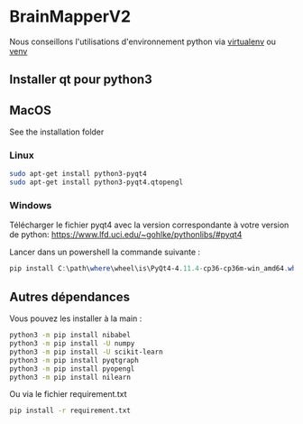 # BrainMapperV2

Nous conseillons l'utilisations d'environnement python via [virtualenv](https://virtualenv.pypa.io/en/latest/) ou  [venv](https://docs.python.org/3/library/venv.html)

## Installer qt pour python3
## MacOS
See the installation folder

### Linux

```bash
sudo apt-get install python3-pyqt4
sudo apt-get install python3-pyqt4.qtopengl
```

### Windows

Télécharger le fichier pyqt4 avec la version correspondante à votre version de python: https://www.lfd.uci.edu/~gohlke/pythonlibs/#pyqt4

Lancer dans un powershell la commande suivante :
```powershell
pip install C:\path\where\wheel\is\PyQt4-4.11.4-cp36-cp36m-win_amd64.whl  ( cette exemple est fait avec une version de pyqt4 pour python 3.6)
```

## Autres dépendances

Vous pouvez les installer à la main :
```bash
python3 -m pip install nibabel
python3 -m pip install -U numpy
python3 -m pip install -U scikit-learn
python3 -m pip install pyqtgraph
python3 -m pip install pyopengl
python3 -m pip install nilearn
```

Ou via le fichier requirement.txt

```bash
pip install -r requirement.txt
```
